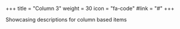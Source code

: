 +++
title = "Column 3"
weight = 30
icon = "fa-code"
#link = "#"
+++

Showcasing descriptions for column based items
